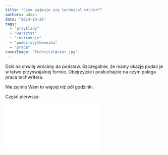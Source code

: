 ```yaml
---
title: "Czym zajmuje się technical writer?"
authors: admin
date: "2014-10-28"
tags:
  - "przyklady"
  - "warsztat"
  - "instrukcje"
  - "pomoc-uzytkownika"
  - "praca"
coverImage: "TechnicalAutor.jpg"
---
```


Dziś na chwilę wrócimy do podstaw. Szczególnie, że mamy okazję podać je w łatwo
przyswajalnej formie. Obejrzyjcie i posłuchajcie na czym polega praca
techwritera.

<!--truncate-->

Nie zajmie Wam to więcej niż pół godzinki.

Część pierwsza:

<iframe src="//www.youtube.com/embed/s69W6ZVriwI" width={420} height={315} frameBorder={0} allowFullScreen="allowFullScreen" />

I część druga:

<iframe src="//www.youtube.com/embed/ggHqqu03Unw" width={420} height={315} frameBorder={0} allowFullScreen="allowFullScreen" />

Fajne zajęcie, prawda? A to tylko wierzchołek
[góry lodowej](http://techwriter.pl/category/warsztat/przyklady/)...

